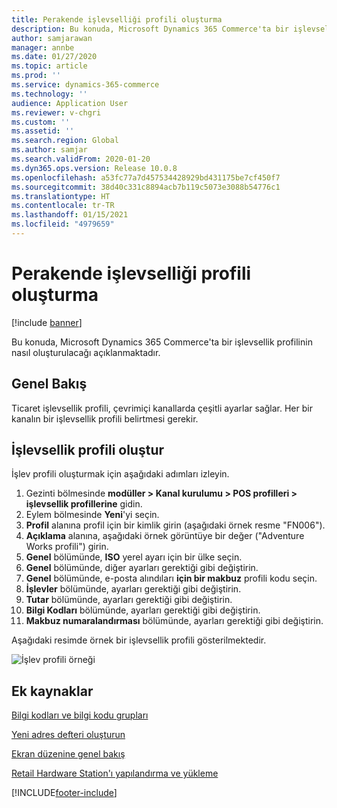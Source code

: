 ```yaml
---
title: Perakende işlevselliği profili oluşturma
description: Bu konuda, Microsoft Dynamics 365 Commerce'ta bir işlevsellik profilinin nasıl oluşturulacağı açıklanmaktadır.
author: samjarawan
manager: annbe
ms.date: 01/27/2020
ms.topic: article
ms.prod: ''
ms.service: dynamics-365-commerce
ms.technology: ''
audience: Application User
ms.reviewer: v-chgri
ms.custom: ''
ms.assetid: ''
ms.search.region: Global
ms.author: samjar
ms.search.validFrom: 2020-01-20
ms.dyn365.ops.version: Release 10.0.8
ms.openlocfilehash: a53fc77a7d457534428929bd431175be7cf450f7
ms.sourcegitcommit: 38d40c331c8894acb7b119c5073e3088b54776c1
ms.translationtype: HT
ms.contentlocale: tr-TR
ms.lasthandoff: 01/15/2021
ms.locfileid: "4979659"
---
```

# <a name="create-a-retail-functionality-profile"></a>Perakende işlevselliği profili oluşturma


[!include [banner](includes/banner.md)]

Bu konuda, Microsoft Dynamics 365 Commerce'ta bir işlevsellik profilinin nasıl oluşturulacağı açıklanmaktadır.

## <a name="overview"></a>Genel Bakış

Ticaret işlevsellik profili, çevrimiçi kanallarda çeşitli ayarlar sağlar. Her bir kanalın bir işlevsellik profili belirtmesi gerekir.

## <a name="create-a-functionality-profile"></a>İşlevsellik profili oluştur

İşlev profili oluşturmak için aşağıdaki adımları izleyin.

1. Gezinti bölmesinde **modüller \> Kanal kurulumu \> POS profilleri \> işlevsellik profillerine** gidin.
1. Eylem bölmesinde **Yeni**'yi seçin.
1. **Profil** alanına profil için bir kimlik girin (aşağıdaki örnek resme "FN006").
1. **Açıklama** alanına, aşağıdaki örnek görüntüye bir değer ("Adventure Works profili") girin.
1. **Genel** bölümünde, **ISO** yerel ayarı için bir ülke seçin.
1. **Genel** bölümünde, diğer ayarları gerektiği gibi değiştirin.
1. **Genel** bölümünde, e-posta alındıları **için bir makbuz** profili kodu seçin.
1. **İşlevler** bölümünde, ayarları gerektiği gibi değiştirin.
1. **Tutar** bölümünde, ayarları gerektiği gibi değiştirin.
1. **Bilgi Kodları** bölümünde, ayarları gerektiği gibi değiştirin.
1. **Makbuz numaralandırması** bölümünde, ayarları gerektiği gibi değiştirin. 
  
Aşağıdaki resimde örnek bir işlevsellik profili gösterilmektedir.
  
![İşlev profili örneği](media/retail-functionality-profile.png)

## <a name="additional-resources"></a>Ek kaynaklar

[Bilgi kodları ve bilgi kodu grupları](info-codes-retail.md)           

[Yeni adres defteri oluşturun](new-address-book.md) 

[Ekran düzenine genel bakış](pos-screen-layouts.md)       

[Retail Hardware Station'ı yapılandırma ve yükleme](retail-hardware-station-configuration-installation.md) 


[!INCLUDE[footer-include](../includes/footer-banner.md)]